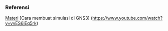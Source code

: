 ### Referensi 
[Materi](https://core.ac.uk/download/pdf/290103888.pdf)
[Cara membuat simulasi di GNS3] (https://www.youtube.com/watch?v=vvES6iEq5rk)
